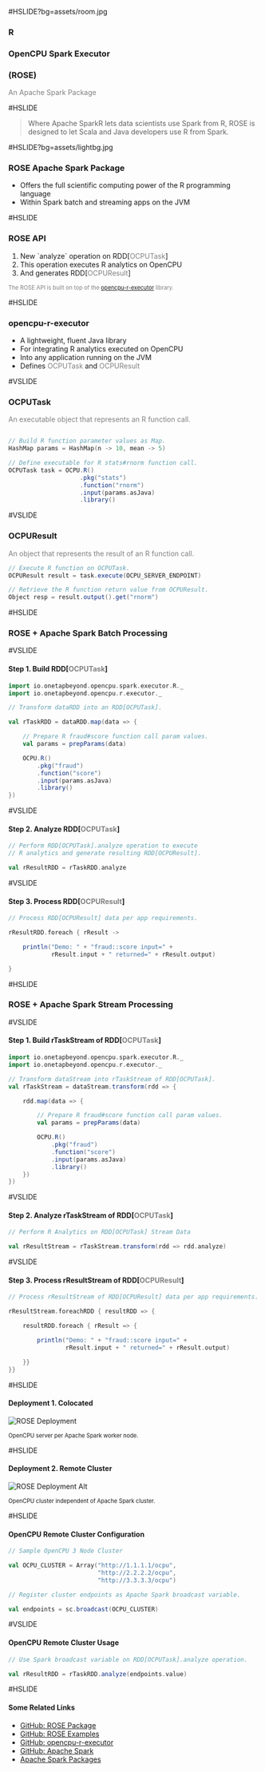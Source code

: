#HSLIDE?bg=assets/room.jpg

### R
### OpenCPU Spark Executor
### (ROSE)

<span style="color:gray">An Apache Spark Package</span>

#HSLIDE

> Where Apache SparkR lets data scientists use Spark from R,
> ROSE is designed to let Scala and Java developers use R from Spark.

#HSLIDE?bg=assets/lightbg.jpg

### ROSE Apache Spark Package

  - Offers the full scientific computing power of the R programming language
  - Within Spark batch and streaming apps on the JVM

#HSLIDE

### ROSE API

<ol>
<li class="fragment" data-fragment-index="1">New `analyze` operation on RDD[<span style="color:gray">OCPUTask</span>]</li>
<li class="fragment" data-fragment-index="2">This operation executes R analytics on OpenCPU</li>
<li class="fragment" data-fragment-index="3">And generates RDD[<span style="color:gray">OCPUResult</span>]</li>
</ol>

<span class="fragment" data-fragment-index="4" style="font-size: 0.8em; color:gray">The ROSE API is built on top of the <a target="_blank" href="https://github.com/onetapbeyond/opencpu-r-executor">opencpu-r-executor</a> library.</span>

#HSLIDE

### opencpu-r-executor

- A lightweight, fluent Java library
- For integrating R analytics executed on OpenCPU
- Into any application running on the JVM
- Defines <span style="color:gray">OCPUTask</span> and <span style="color:gray">OCPUResult</span>

#VSLIDE

### OCPUTask

<span style="color:gray">An executable object that represents an R function call.</span>

```scala

// Build R function parameter values as Map.
HashMap params = HashMap(n -> 10, mean -> 5)

// Define executable for R stats#rnorm function call.
OCPUTask task = OCPU.R()
                    .pkg("stats")
                    .function("rnorm")
                    .input(params.asJava)
                    .library()
```

#VSLIDE

### OCPUResult

<span style="color:gray">An object that represents the result of an R function call.</span>

```scala
// Execute R function on OCPUTask.
OCPUResult result = task.execute(OCPU_SERVER_ENDPOINT)

// Retrieve the R function return value from OCPUResult.
Object resp = result.output().get("rnorm")
```

#HSLIDE

### ROSE + Apache Spark Batch Processing

#VSLIDE

#### Step 1. Build RDD[<span style="color:gray">OCPUTask</span>]

```scala
import io.onetapbeyond.opencpu.spark.executor.R._
import io.onetapbeyond.opencpu.r.executor._

// Transform dataRDD into an RDD[OCPUTask].

val rTaskRDD = dataRDD.map(data => {

    // Prepare R fraud#score function call param values.
    val params = prepParams(data)

    OCPU.R()
        .pkg("fraud")
        .function("score")
        .input(params.asJava)
        .library()
})
```

#VSLIDE

#### Step 2. Analyze RDD[<span style="color:gray">OCPUTask</span>]

```scala
// Perform RDD[OCPUTask].analyze operation to execute
// R analytics and generate resulting RDD[OCPUResult].

val rResultRDD = rTaskRDD.analyze
```

#VSLIDE

#### Step 3. Process RDD[<span style="color:gray">OCPUResult</span>]

```scala
// Process RDD[OCPUResult] data per app requirements. 

rResultRDD.foreach { rResult ->

    println("Demo: " + "fraud::score input=" +
            rResult.input + " returned=" + rResult.output)

}
```

#HSLIDE

### ROSE + Apache Spark Stream Processing

#VSLIDE

#### Step 1. Build rTaskStream of RDD[<span style="color:gray">OCPUTask</span>]

```scala
import io.onetapbeyond.opencpu.spark.executor.R._
import io.onetapbeyond.opencpu.r.executor._

// Transform dataStream into rTaskStream of RDD[OCPUTask].
val rTaskStream = dataStream.transform(rdd => {

    rdd.map(data => {

        // Prepare R fraud#score function call param values.
        val params = prepParams(data)

        OCPU.R()
            .pkg("fraud")
            .function("score")
            .input(params.asJava)
            .library()
    })  
})
```

#VSLIDE

#### Step 2. Analyze rTaskStream of RDD[<span style="color:gray">OCPUTask</span>]

```scala
// Perform R Analytics on RDD[OCPUTask] Stream Data

val rResultStream = rTaskStream.transform(rdd => rdd.analyze)
```

#VSLIDE

#### Step 3. Process rResultStream of RDD[<span style="color:gray">OCPUResult</span>]

```scala
// Process rResultStream of RDD[OCPUResult] data per app requirements.

rResultStream.foreachRDD { resultRDD => {

    resultRDD.foreach { rResult => {

        println("Demo: " + "fraud::score input=" +
                rResult.input + " returned=" + rResult.output)

    }}
}}
```

#HSLIDE

#### Deployment 1. Colocated
![ROSE Deployment](https://onetapbeyond.github.io/resource/img/rose/new-rose-deploy.jpg)

<span style="font-size: 0.8em">OpenCPU server per Apache Spark worker node.</span>

#HSLIDE

#### Deployment 2. Remote Cluster
![ROSE Deployment Alt](https://onetapbeyond.github.io/resource/img/rose/alt-rose-deploy.jpg)

<span style="font-size: 0.8em">OpenCPU cluster independent of Apache Spark cluster.</span>

#HSLIDE

#### OpenCPU Remote Cluster Configuration

```scala
// Sample OpenCPU 3 Node Cluster

val OCPU_CLUSTER = Array("http://1.1.1.1/ocpu",
                         "http://2.2.2.2/ocpu",
                         "http://3.3.3.3/ocpu")

// Register cluster endpoints as Apache Spark broadcast variable.

val endpoints = sc.broadcast(OCPU_CLUSTER)

```

#VSLIDE

#### OpenCPU Remote Cluster Usage

```scala
// Use Spark broadcast variable on RDD[OCPUTask].analyze operation.

val rResultRDD = rTaskRDD.analyze(endpoints.value)
```

#HSLIDE

#### Some Related Links

- [GitHub: ROSE Package](https://github.com/onetapbeyond/opencpu-spark-executor)
- [GitHub: ROSE Examples](https://github.com/onetapbeyond/opencpu-spark-executor#rose-examples)
- [GitHub: opencpu-r-executor](https://github.com/onetapbeyond/opencpu-r-executor)
- [GitHub: Apache Spark](https://github.com/apache/spark)
- [Apache Spark Packages](https://spark-packages.org/package/onetapbeyond/opencpu-spark-executor)
